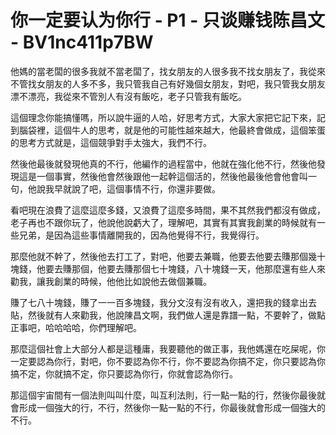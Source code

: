 # 你一定要认为你行 - P1 - 只谈赚钱陈昌文 - BV1nc411p7BW

他媽的當老闆的很多我就不當老闆了，找女朋友的人很多我不找女朋友了，我從來不管找女朋友的人多不多，我只管我自己有好幾個女朋友，對吧，我只管我女朋友漂不漂亮，我從來不管別人有沒有飯吃，老子只管我有飯吃。

這個理念你能搞懂嗎，所以說牛逼的人哈，好思考方式，大家大家把它記下來，記到腦袋裡，這個牛人的思考，就是他的可能性越來越大，他最終會做成，這個笨蛋的思考方式就是，這個競爭對手太強大，我們不行。

然後他最後就發現他真的不行，他編作的過程當中，他就在強化他不行，然後他發現這是一個事實，然後他會然後跟他一起幹這個活的，然後他最後他會他會叫一句，他說我早就說了吧，這個事情不行，你還非要做。

看吧現在浪費了這麼這麼多錢，又浪費了這麼多時間，果不其然我們都沒有做成，老子再也不跟你玩了，他說他說虧大了，理解吧，其實有其實我創業的時候就有一些兄弟，是因為這些事情離開我的，因為他覺得不行，我覺得行。

那麼他就不幹了，然後他去打工了，對吧，他要去兼職，他要去他要去賺那個幾十塊錢，他要去賺那個，他要去賺那個七十塊錢，八十塊錢一天，他那麼還有些人來勸我，讓我創業的時候，他他比如說他去做個兼職。

賺了七八十塊錢，賺了一一百多塊錢，我分文沒有沒有收入，還把我的錢拿出去貼，然後就有人來勸我，他說陳昌文啊，我們做人還是靠譜一點，不要幹了，做點正事吧，哈哈哈哈，你們理解吧。

那麼這個社會上大部分人都是這種庸，我要聽他的做正事，我他媽還在吃屎呢，你一定要認為你行，對吧，你不要認為你不行，你不要認為你搞不定，你只要認為你搞不定，你就搞不定，你只要認為你行，你就會認為你行。

那這個宇宙間有一個法則叫叫什麼，叫互利法則，行一點一點的行，然後你最後就會形成一個強大的行，不行，然後你一點一點的不行，你最後就會形成一個強大的不行。

